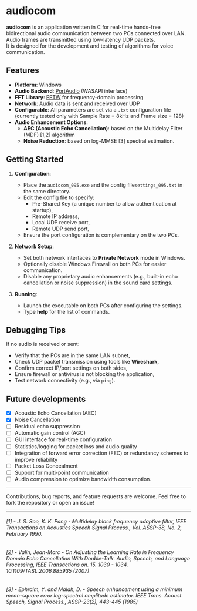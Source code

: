 # audiocom
**audiocom** is an application written in C for real-time hands-free bidirectional audio communication between two PCs connected over LAN. Audio frames are transmitted using low-latency UDP packets.
<br>It is designed for the development and testing of algorithms for voice communication.

## Features

- **Platform**: Windows
- **Audio Backend**: [PortAudio](http://www.portaudio.com/) (WASAPI interface)
- **FFT Library**: [FFTW](http://www.fftw.org/) for frequency-domain processing
- **Network**: Audio data is sent and received over UDP
- **Configurable**: All parameters are set via a `.txt` configuration file (currently tested only with Sample Rate = 8kHz and Frame size = 128)
- **Audio Enhancement Options**:
  - **AEC (Acoustic Echo Cancellation)**: based on the Multidelay Filter (MDF) [1,2] algorithm
  - **Noise Reduction**: based on log-MMSE [3] spectral estimation.

## Getting Started

1. **Configuration**:
   - Place the `audiocom_095.exe` and the config file`settings_095.txt` in the same directory.
   - Edit the config file to specify:
     - Pre-Shared Key (a unique number to allow authentication at startup),
     - Remote IP address,
     - Local UDP receive port,
     - Remote UDP send port,
   - Ensure the port configuration is complementary on the two PCs.

2. **Network Setup**:
   - Set both network interfaces to **Private Network** mode in Windows.
   - Optionally disable Windows Firewall on both PCs for easier communication.
   - Disable any proprietary audio enhancements (e.g., built-in echo cancellation or noise suppression) in the sound card settings.

3. **Running**:
   - Launch the executable on both PCs after configuring the settings.
   - Type **help** for the list of commands.

## Debugging Tips

If no audio is received or sent:
  - Verify that the PCs are in the same LAN subnet,
  - Check UDP packet transmission using tools like **Wireshark**,
  - Confirm correct IP/port settings on both sides,
  - Ensure firewall or antivirus is not blocking the application,
  - Test network connectivity (e.g., via `ping`).

## Future developments

- [x] Acoustic Echo Cancellation (AEC)  
- [x] Noise Cancellation
- [ ] Residual echo suppression 
- [ ] Automatic gain control (AGC)  
- [ ] GUI interface for real-time configuration  
- [ ] Statistics/logging for packet loss and audio quality
- [ ] Integration of forward error correction (FEC) or redundancy schemes to improve reliability
- [ ] Packet Loss Concealment
- [ ] Support for multi-point communication
- [ ] Audio compression to optimize bandwidth consumption.

---

Contributions, bug reports, and feature requests are welcome. Feel free to fork the repository or open an issue!

---
###### [1] - J. S. Soo, K. K. Pang - Multidelay block frequency adaptive filter,  IEEE Transactions on Acoustics Speech Signal Process., Vol. ASSP-38, No. 2, February 1990.
###### [2] - Valin, Jean-Marc - On Adjusting the Learning Rate in Frequency Domain Echo Cancellation With Double-Talk. Audio, Speech, and Language Processing, IEEE Transactions on. 15. 1030 - 1034. 10.1109/TASL.2006.885935 (2007)
###### [3] - Ephraim, Y. and Malah, D. - Speech enhancement using a minimum mean-square error log-spectral amplitude estimator. IEEE Trans. Acoust. Speech, Signal Process., ASSP-23(2), 443-445 (1985)


